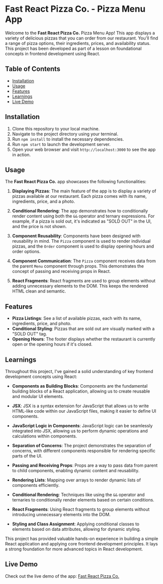 # Fast React Pizza Co. - Pizza Menu App

Welcome to the **Fast React Pizza Co.** Pizza Menu App! This app displays a variety of delicious pizzas that you can order from our restaurant. You'll find a range of pizza options, their ingredients, prices, and availability status. This project has been developed as part of a lesson on foundational concepts in frontend development using React.

## Table of Contents

- [Installation](#installation)
- [Usage](#usage)
- [Features](#features)
- [Learnings](#learnings)
- [Live Demo](#live-demo)

## Installation

1. Clone this repository to your local machine.
2. Navigate to the project directory using your terminal.
3. Run `npm install` to install the necessary dependencies.
4. Run `npm start` to launch the development server.
5. Open your web browser and visit `http://localhost:3000` to see the app in action.

## Usage

The **Fast React Pizza Co.** app showcases the following functionalities:

1. **Displaying Pizzas**: The main feature of the app is to display a variety of pizzas available at our restaurant. Each pizza comes with its name, ingredients, price, and a photo.

2. **Conditional Rendering**: The app demonstrates how to conditionally render content using both the `&&` operator and ternary expressions. For example, if a pizza is sold out, it's indicated as "SOLD OUT" in the UI, and the price is not shown.

3. **Component Reusability**: Components have been designed with reusability in mind. The `Pizza` component is used to render individual pizzas, and the `Order` component is used to display opening hours and order options.

4. **Component Communication**: The `Pizza` component receives data from the parent `Menu` component through props. This demonstrates the concept of passing and receiving props in React.

5. **React Fragments**: React fragments are used to group elements without adding unnecessary elements to the DOM. This keeps the rendered HTML clean and semantic.

## Features

- **Pizza Listings**: See a list of available pizzas, each with its name, ingredients, price, and photo.
- **Conditional Styling**: Pizzas that are sold out are visually marked with a "SOLD OUT" tag.
- **Opening Hours**: The footer displays whether the restaurant is currently open or the opening hours if it's closed.

## Learnings

Throughout this project, I've gained a solid understanding of key frontend development concepts using React:

- **Components as Building Blocks**: Components are the fundamental building blocks of a React application, allowing us to create reusable and modular UI elements.

- **JSX**: JSX is a syntax extension for JavaScript that allows us to write HTML-like code within our JavaScript files, making it easier to define UI components.

- **JavaScript Logic in Components**: JavaScript logic can be seamlessly integrated into JSX, allowing us to perform dynamic operations and calculations within components.

- **Separation of Concerns**: The project demonstrates the separation of concerns, with different components responsible for rendering specific parts of the UI.

- **Passing and Receiving Props**: Props are a way to pass data from parent to child components, enabling dynamic content and reusability.

- **Rendering Lists**: Mapping over arrays to render dynamic lists of components efficiently.

- **Conditional Rendering**: Techniques like using the `&&` operator and ternaries to conditionally render elements based on certain conditions.

- **React Fragments**: Using React fragments to group elements without introducing unnecessary elements into the DOM.

- **Styling and Class Assignment**: Applying conditional classes to elements based on data attributes, allowing for dynamic styling.

This project has provided valuable hands-on experience in building a simple React application and applying core frontend development principles. It lays a strong foundation for more advanced topics in React development.

## Live Demo

Check out the live demo of the app: [Fast React Pizza Co.](https://pizza-menu-01.web.app/)
